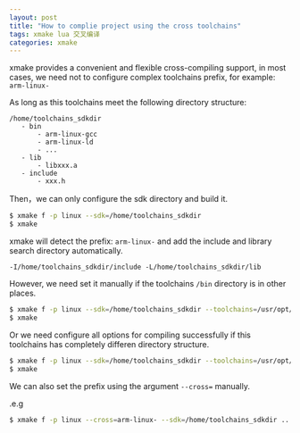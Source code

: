 ```yaml
---
layout: post
title: "How to complie project using the cross toolchains"
tags: xmake lua 交叉编译
categories: xmake
---
```



xmake provides a convenient and flexible cross-compiling support, in most cases, we need not to configure complex toolchains prefix, for example: `arm-linux-`

As long as this toolchains meet the following directory structure:

```
/home/toolchains_sdkdir
   - bin
       - arm-linux-gcc
       - arm-linux-ld
       - ...
   - lib
       - libxxx.a
   - include
       - xxx.h
```

Then，we can only configure the sdk directory and build it.

```bash
$ xmake f -p linux --sdk=/home/toolchains_sdkdir
$ xmake
```




xmake will detect the prefix: `arm-linux-` and add the include and library search directory automatically.

```
-I/home/toolchains_sdkdir/include -L/home/toolchains_sdkdir/lib
```

However, we need set it manually if the toolchains `/bin` directory is in other places.

```bash
$ xmake f -p linux --sdk=/home/toolchains_sdkdir --toolchains=/usr/opt/bin
$ xmake
```

Or we need configure all options for compiling successfully if this toolchains has completely differen directory structure.

```bash
$ xmake f -p linux --sdk=/home/toolchains_sdkdir --toolchains=/usr/opt/bin --cxflags="-I/usr/xxx/include" --ldflags="-L/usr/zzz/lib"
$ xmake
```

We can also set the prefix using the argument `--cross=` manually. 

.e.g

```bash
$ xmake f -p linux --cross=arm-linux- --sdk=/home/toolchains_sdkdir ...
```
